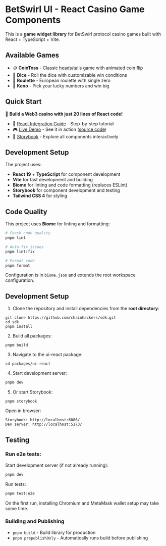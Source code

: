 # BetSwirl UI - React Casino Game Components

This is a **game widget library** for BetSwirl protocol casino games built with React + TypeScript + Vite.

## Available Games

* 🪙 **CoinToss** - Classic heads/tails game with animated coin flip
* 🎲 **Dice** - Roll the dice with customizable win conditions
* 🎰 **Roulette** - European roulette with single zero
* 🎯 **Keno** - Pick your lucky numbers and win big

## Quick Start

🚀 **Build a Web3 casino with just 20 lines of React code!**

* 📖 [React Integration Guide](https://github.com/chainhackers/sdk/blob/main/packages/ui-react/docs/react-guide.md) - Step-by-step tutorial
* 🎮 [Live Demo](https://betswirl-ui-react-demo.vercel.app/) - See it in action ([source code](https://github.com/chainhackers/betswirl-ui-react-demo))
* 🎨 [Storybook](http://demo.betswirl-sdk.chainhackers.xyz/) - Explore all components interactively


## Development Setup

The project uses:
- **React 19** + **TypeScript** for component development
- **Vite** for fast development and building
- **Biome** for linting and code formatting (replaces ESLint)
- **Storybook** for component development and testing
- **Tailwind CSS 4** for styling

## Code Quality

This project uses **Biome** for linting and formatting:

```bash
# Check code quality
pnpm lint

# Auto-fix issues
pnpm lint:fix

# Format code
pnpm format
```

Configuration is in `biome.json` and extends the root workspace configuration.

## Development Setup

1. Clone the repository and install dependencies from the **root directory**:
```shell
git clone https://github.com/chainhackers/sdk.git
cd sdk
pnpm install
```

2. Build all packages:
```shell
pnpm build
```

3. Navigate to the ui-react package:
```shell
cd packages/ui-react
```

4. Start development server:
```bash
pnpm dev
```

5. Or start Storybook:
```shell
pnpm storybook
```

Open in browser:
```
Storybook: http://localhost:6006/
Dev server: http://localhost:5173/
```

## Testing

### Run e2e tests:

Start development server (if not already running):
```bash
pnpm dev
```

Run tests:
```bash
pnpm test:e2e
```

On the first run, installing Chromium and MetaMask wallet setup may take some time.

### Building and Publishing
- `pnpm build` - Build library for production
- `pnpm prepublishOnly` - Automatically runs build before publishing
